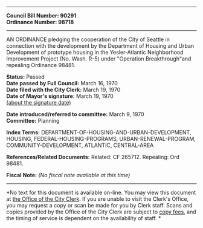 * * * * *  
  
**Council Bill Number: [](#h0)[](#h2)90291**   
**Ordinance Number: 98718**  
  
* * * * *  
  
AN ORDINANCE pledging the cooperation of the City of Seattle in connection with the development by the Department of Housing and Urban Development of prototype housing in the Yesler-Atlantic Neighborhood Improvement Project (No. Wash. R-5) under "Operation Breakthrough"and repealing Ordinance 98481.  
  
**Status:** Passed   
**Date passed by Full Council:** March 16, 1970   
**Date filed with the City Clerk:** March 19, 1970   
**Date of Mayor's signature:** March 19, 1970   
[(about the signature date)](/~public/approvaldate.htm)   
  
  
**Date introduced/referred to committee:** March 9, 1970   
**Committee:** Planning   
  
**Index Terms:** DEPARTMENT-OF-HOUSING-AND-URBAN-DEVELOPMENT, HOUSING, FEDERAL-HOUSING-PROGRAMS, URBAN-RENEWAL-PROGRAM, COMMUNITY-DEVELOPMENT, ATLANTIC, CENTRAL-AREA  
  
**References/Related Documents:** Related: CF 265712. Repealing: Ord 98481.  
  
**Fiscal Note:** *(No fiscal note available at this time)*  
  
* * * * *  
  
*No text for this document is available on-line. You may view this document at [the Office of the City Clerk](http://www.seattle.gov/leg/clerk/contactUs.htm). If you are unable to visit the Clerk's Office, you may request a copy or scan be made for you by Clerk staff. Scans and copies provided by the Office of the City Clerk are subject to [copy fees](http://clerk.seattle.gov/~public/clerkfees.htm), and the timing of service is dependent on the availability of staff. *  
  
  
